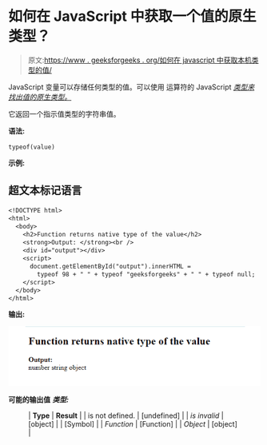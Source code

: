 # 如何在 JavaScript 中获取一个值的原生类型？

> 原文:[https://www . geeksforgeeks . org/如何在 javascript 中获取本机类型的值/](https://www.geeksforgeeks.org/how-to-get-the-native-type-of-a-value-in-javascript/)

JavaScript 变量可以存储任何类型的值。可以使用 运算符的 JavaScript *[类型来找出值的原生类型。](https://www.geeksforgeeks.org/javascript-typeof-operator/)*

它返回一个指示值类型的字符串值。

**语法:**

```
typeof(value)
```

**示例:**

## 超文本标记语言

```
<!DOCTYPE html>
<html>
  <body>
    <h2>Function returns native type of the value</h2>
    <strong>Output: </strong><br />
    <div id="output"></div>
    <script>
      document.getElementById("output").innerHTML =
        typeof 98 + " " + typeof "geeksforgeeks" + " " + typeof null;
    </script>
  </body>
</html>
```

**输出:**

![](img/491e7432632c4639674baa7a7c151ce6.png)

**可能的输出值** ***类型:***

<figure class="table">

| **Type** | **Result** |
| is not defined. | [undefined] |
| *is invalid* | [object] |
| [Symbol] |
| *Function* | [Function] |
| *Object* | [object] |

</figure>